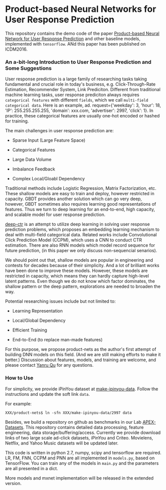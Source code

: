 # Product-based Neural Networks for User Response Prediction

This repository contains the demo code of the paper [Product-based Neural Network for User Response Prediction](https://arxiv.org/abs/1611.00144) and other baseline models, implemented with ``tensorflow``. ANd this paper has been published on ICDM2016.

### An a-bit-long Introduction to User Response Prediction and Some Suggestions

User response prediction is a large family of researching tasks taking fundamental and crucial role in today's business, e.g. Click-Through-Rate Estimation, Recommender System, Link Prediciton. Different from traditional machine learning tasks, user response prediciton always requires ``categorical features`` with different ``fields``, which we call ``multi-field categorical data``. Here is an example, ad. request={'weekday': 3, 'hour': 18, 'IP': 255.255.255.255, 'domain': xxx.com, 'advertiser': 2997, 'click': 1}. In practice, these categorical features are usually one-hot encoded or hashed for training.

The main challenges in user response prediction are:

- Sparse Input (Large Feature Space)

- Categorical Features

- Large Data Volume

- Imbalance Feedback

- Complex Local/Gloabl Dependency

Traditional methods include Logistic Regression, Matrix Factorization, etc. These shallow models are easy to train and deploy, however restricted in capacity. GBDT provides another solution which can go very deep, however, GBDT sometimes also requires learning good representations of features. Thus we turn to deep learning for an end-to-end, high capacity, and scalable model for user response prediction.

[deep-ctr](https://github.com/wnzhang/deep-ctr) is an attempt to utilize deep learning in solving user response prediction problems, which proposes an embedding learning mechanism to deal with multi-field categorical data. Related works include Convolutional Click Prediction Model (CCPM), which uses a CNN to conduct CTR estimation. There are also RNN models which model record sequence for future prediction, (in this paper we only discuss non-sequencial senarios).

We should point out that, shallow models are popular in engineering and contests for decades because of their simplicity. And a lot of brilliant works have been done to improve these models. However, these models are restricted in capacity, which means they can hardly capture high-level latent patterns. Even though we do not know which factor dominates, the shallow pattern or the deep pattern, explorations are needed to broaden the way.

Potential researching issues include but not limited to:

- Learning Representation

- Local/Global Dependency

- Efficient Training

- End-to-End (to replace man-made features)

For this purpose, we propose product-nets as the author's first attempt of building DNN models on this field. (And we are still making efforts to make it better.) Discussion about features, models, and training are welcome, and please contact [Yanru Qu](http://apex.sjtu.edu.cn/members/kevinqu@apexlab.org) for any questions.

### How to Use

For simplicity, we provide iPinYou dataset at [make-ipinyou-data](https://github.com/Atomu2014/make-ipinyou-data). Follow the instructions and update the soft link `data`.

For example:
```
XXX/product-nets$ ln -sfn XXX/make-ipinyou-data/2997 data
```

Besides, we build a repository on github as benchmarks in our Lab [APEX-Datasets](https://github.com/Atomu2014/Ads-RecSys-Datasets). This repository contains detailed data processing, feature engineering, data storage/buffering/access. Currently we provide download links of two large scale ad-click datasets, iPinYou and Criteo. Movielens, Netflix, and Yahoo Music datasets will be updated later.

This code is written in python 2.7, numpy, scipy and tensorflow are required. LR, FM, FNN, CCPM and PNN are all implemented in `models.py`, based on TensorFlow. You can train any of the models in `main.py` and the parameters are all presented in a dict.

More models and mxnet implementation will be released in the extended version.
